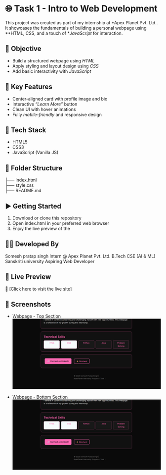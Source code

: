 # 🌐 Task 1 - Intro to Web Development

This project was created as part of my internship at *Apex Planet Pvt. Ltd.. It showcases the fundamentals of building a personal webpage using **HTML, CSS, and a touch of **JavaScript* for interaction.


## 🎯 Objective

* Build a structured webpage using *HTML*
* Apply styling and layout design using *CSS*
* Add basic interactivity with *JavaScript*


## 🧩 Key Features

* Center-aligned card with profile image and bio
* Interactive *“Learn More”* button
* Clean UI with hover animations
* Fully *mobile-friendly* and responsive design
 

## 🔧 Tech Stack

* HTML5
* CSS3
* JavaScript (Vanilla JS)


## 📁 Folder Structure


├── index.html  
├── style.css  
├── README.md  


## ▶ Getting Started

1. Download or clone this repository
2. Open index.html in your preferred web browser
3. Enjoy the live preview of the

## 👨‍💻 Developed By

Somesh pratap singh
Intern @ Apex Planet Pvt. Ltd.
B.Tech CSE (AI & ML)
Sanskriti university
Aspiring Web Developer


## 🚀 Live Preview

🔗 [Click here to visit the live site]


## 📸 Screenshots

* Webpage - Top Section
 ![alt text](<Screenshot 2025-07-23 133908-1.png>)

*  Webpage - Bottom Section
![alt text](<Screenshot 2025-07-23 133908.png>)